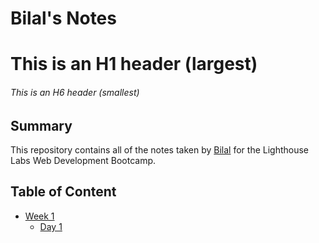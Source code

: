 # Bilal's Notes 
# This is an H1 header (largest)
###### This is an H6 header (smallest)
## Summary 

This repository contains all of the notes taken by [Bilal](https://github.com/bilal-of/lighthouse-web-notes/blob/master/README.md) for the Lighthouse Labs Web Development Bootcamp.  
## Table of Content 
* [Week 1](/Week_1)
  * [Day 1](/Week_1/Day_1)
